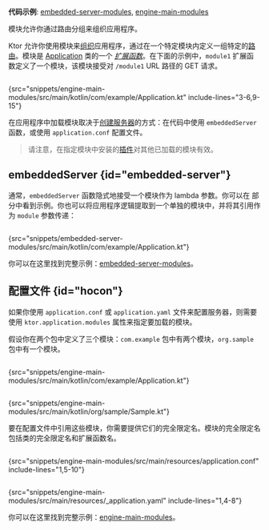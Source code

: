 [//]: # (title: 模块)

<tldr>
<p>
<b>代码示例</b>: 
<a href="https://github.com/ktorio/ktor-documentation/tree/%ktor_version%/codeSnippets/snippets/embedded-server-modules">embedded-server-modules</a>, 
<a href="https://github.com/ktorio/ktor-documentation/tree/%ktor_version%/codeSnippets/snippets/engine-main-modules">engine-main-modules</a>
</p>
</tldr>

<link-summary>模块允许你通过路由分组来组织应用程序。</link-summary>

Ktor 允许你使用模块来[组织](server-application-structure.md)应用程序，通过在一个特定模块内定义一组特定的[路由](server-routing.md)。模块是 [Application](https://api.ktor.io/ktor-server/ktor-server-core/io.ktor.server.application/-application/index.html) 类的一个 *[扩展函数](https://kotlinlang.org/docs/extensions.html)*。在下面的示例中，`module1` 扩展函数定义了一个模块，该模块接受对 `/module1` URL 路径的 GET 请求。

```kotlin
```
{src="snippets/engine-main-modules/src/main/kotlin/com/example/Application.kt" include-lines="3-6,9-15"}

在应用程序中加载模块取决于[创建服务器](server-create-and-configure.topic)的方式：在代码中使用 `embeddedServer` 函数，或使用 `application.conf` 配置文件。

> 请注意，在指定模块中安装的[插件](server-plugins.md#install)对其他已加载的模块有效。

## embeddedServer {id="embedded-server"}

通常，`embeddedServer` 函数隐式地接受一个模块作为 lambda 参数。你可以在 [](server-create-and-configure.topic#embedded-server) 部分中看到示例。你也可以将应用程序逻辑提取到一个单独的模块中，并将其引用作为 `module` 参数传递：

```kotlin
```
{src="snippets/embedded-server-modules/src/main/kotlin/com/example/Application.kt"}

你可以在这里找到完整示例：[embedded-server-modules](https://github.com/ktorio/ktor-documentation/tree/%ktor_version%/codeSnippets/snippets/embedded-server-modules)。

## 配置文件 {id="hocon"}

如果你使用 `application.conf` 或 `application.yaml` 文件来配置服务器，则需要使用 `ktor.application.modules` 属性来指定要加载的模块。

假设你在两个包中定义了三个模块：`com.example` 包中有两个模块，`org.sample` 包中有一个模块。

<tabs>
<tab title="Application.kt">

```kotlin
```
{src="snippets/engine-main-modules/src/main/kotlin/com/example/Application.kt"}

</tab>
<tab title="Sample.kt">

```kotlin
```
{src="snippets/engine-main-modules/src/main/kotlin/org/sample/Sample.kt"}

</tab>
</tabs>

要在配置文件中引用这些模块，你需要提供它们的完全限定名。模块的完全限定名包括类的完全限定名和扩展函数名。

<tabs group="config">
<tab title="application.conf" group-key="hocon">

```shell
```
{src="snippets/engine-main-modules/src/main/resources/application.conf" include-lines="1,5-10"}

</tab>
<tab title="application.yaml" group-key="yaml">

```yaml
```
{src="snippets/engine-main-modules/src/main/resources/_application.yaml" include-lines="1,4-8"}

</tab>
</tabs>

你可以在这里找到完整示例：[engine-main-modules](https://github.com/ktorio/ktor-documentation/tree/%ktor_version%/codeSnippets/snippets/engine-main-modules)。